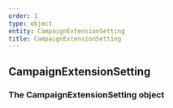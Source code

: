 ```yaml
---
order: 1
type: object
entity: CampaignExtensionSetting
title: CampaignExtensionSetting
---
```


## CampaignExtensionSetting

### The CampaignExtensionSetting object
